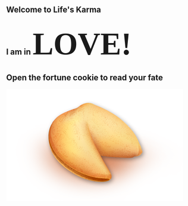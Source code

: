 ## Welcome to Life's Karma <span style= "font-family:Rocky Billy">
## I am in <span style="font-family:Papyrus; font-size:4em;">LOVE!</span>
## Open the fortune cookie to read your fate

![Fortune Cookie](assets\game-fortune-cookie-1.webp)
